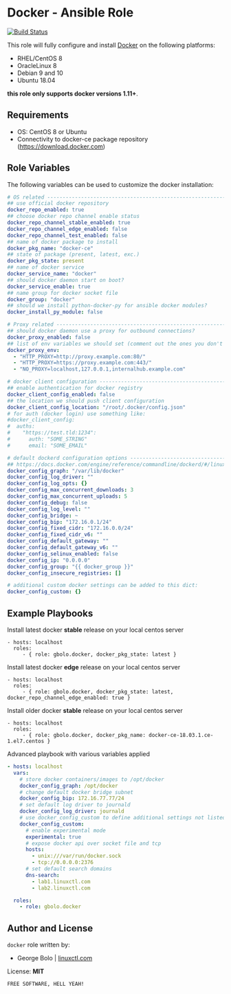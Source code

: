 Docker - Ansible Role
=========

[![Build Status](https://travis-ci.org/gbolo/ansible-role-docker.svg?branch=master)](https://travis-ci.org/gbolo/ansible-role-docker)

This role will fully configure and install [Docker](https://www.docker.com/) on the following platforms:
 - RHEL/CentOS 8
 - OracleLinux 8
 - Debian 9 and 10
 - Ubuntu 18.04

**this role only supports docker versions 1.11+**.

Requirements
------------

- OS: CentOS 8 or Ubuntu
- Connectivity to docker-ce package repository (https://download.docker.com)

Role Variables
--------------

The following variables can be used to customize the docker installation:
```yaml
# OS related -------------------------------------------------------------------
## use official docker repository
docker_repo_enabled: true
## choose docker repo channel enable status
docker_repo_channel_stable_enabled: true
docker_repo_channel_edge_enabled: false
docker_repo_channel_test_enabled: false
## name of docker package to install
docker_pkg_name: "docker-ce"
## state of package (present, latest, exc.)
docker_pkg_state: present
## name of docker service
docker_service_name: "docker"
## should docker daemon start on boot?
docker_service_enable: true
## name group for docker socket file
docker_group: "docker"
## should we install python-docker-py for ansible docker modules?
docker_install_py_module: false

# Proxy related ----------------------------------------------------------------
## should docker daemon use a proxy for outbound connections?
docker_proxy_enabled: false
## list of env variables we should set (comment out the ones you don't need)
docker_proxy_env:
  - "HTTP_PROXY=http://proxy.example.com:80/"
  - "HTTP_PROXY=https://proxy.example.com:443/"
  - "NO_PROXY=localhost,127.0.0.1,internalhub.example.com"

# docker client configuration --------------------------------------------------
## enable authentication for docker registry
docker_client_config_enabled: false
## the location we should push client configuration
docker_client_config_location: "/root/.docker/config.json"
# for auth (docker login) use something like:
#docker_client_config:
#  auths:
#    "https://test.tld:1234":
#      auth: "SOME_STRING"
#      email: "SOME_EMAIL"

# default dockerd configuration options ----------------------------------------
## https://docs.docker.com/engine/reference/commandline/dockerd/#/linux-configuration-file
docker_config_graph: "/var/lib/docker"
docker_config_log_driver: ""
docker_config_log_opts: {}
docker_config_max_concurrent_downloads: 3
docker_config_max_concurrent_uploads: 5
docker_config_debug: false
docker_config_log_level: ""
docker_config_bridge: ~
docker_config_bip: "172.16.0.1/24"
docker_config_fixed_cidr: "172.16.0.0/24"
docker_config_fixed_cidr_v6: ""
docker_config_default_gateway: ""
docker_config_default_gateway_v6: ""
docker_config_selinux_enabled: false
docker_config_ip: "0.0.0.0"
docker_config_group: "{{ docker_group }}"
docker_config_insecure_registries: []

# additional custom docker settings can be added to this dict:
docker_config_custom: {}
```

Example Playbooks
----------------

Install latest docker **stable** release on your local centos server
```
- hosts: localhost
  roles:
     - { role: gbolo.docker, docker_pkg_state: latest }
```
Install latest docker **edge** release on your local centos server
```
- hosts: localhost
  roles:
     - { role: gbolo.docker, docker_pkg_state: latest, docker_repo_channel_edge_enabled: true }
```
Install older docker **stable** release on your local centos server
```
- hosts: localhost
  roles:
     - { role: gbolo.docker, docker_pkg_name: docker-ce-18.03.1.ce-1.el7.centos }
```
Advanced playbook with various variables applied
```yaml
- hosts: localhost
  vars:
    # store docker containers/images to /opt/docker
    docker_config_graph: /opt/docker
    # change default docker bridge subnet
    docker_config_bip: 172.16.77.77/24
    # set default log driver to journald
    docker_config_log_driver: journald
    # use docker_config_custom to define additional settings not listed above
    docker_config_custom:
      # enable experimental mode
      experimental: true
      # expose docker api over socket file and tcp
      hosts:
        - unix:///var/run/docker.sock
        - tcp://0.0.0.0:2376
      # set default search domains
      dns-search:
        - lab1.linuxctl.com
        - lab2.linuxctl.com

  roles:
    - role: gbolo.docker
```

Author and License
-------
`docker` role written by:
- George Bolo | [linuxctl.com](https://linuxctl.com)

License: **MIT**

`FREE SOFTWARE, HELL YEAH!`
